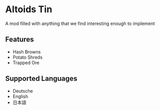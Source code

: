 # Altoids Tin

A mod filled with anything that we find interesting enough to implement

## Features

- Hash Browns
- Potato Shreds
- Trapped Ore

## Supported Languages

- Deutsche
- English
- 日本語